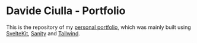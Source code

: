 # Davide Ciulla - Portfolio

This is the repository of my [personal portfolio](https://www.davideciulla.com/), which was mainly built using [SvelteKit](https://kit.svelte.dev/), [Sanity](https://www.sanity.io/) and [Tailwind](https://tailwindcss.com/).
